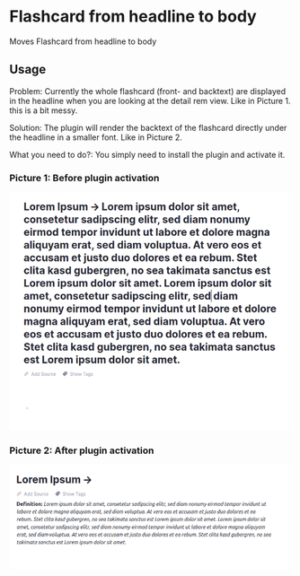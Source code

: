 # Flashcard from headline to body

Moves Flashcard from headline to body

## Usage

Problem: Currently the whole flashcard (front- and backtext) are displayed in the headline when you are looking at the detail rem view. Like in Picture 1. 
this is a bit messy.

Solution: The plugin will render the backtext of the flashcard directly under the headline in a smaller font. Like in Picture 2.

What you need to do?: You simply need to install the plugin and activate it.

### Picture 1: Before plugin activation
![img.png](public/beforePluginActivation.png)

### Picture 2: After plugin activation
![img.png](public/afterPluginActivation.png)

